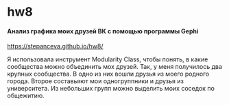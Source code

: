 # hw8
#### Анализ графика моих друзей ВК с помощью программы Gephi
https://stepanceva.github.io/hw8/

Я использовала инструмент Modularity Class, чтобы понять, в какие сообщества можно объединить мох друзей. Так, у меня получилось два крупных сообщества. В одно из них вошли друзья из моего родного города. Второе составьяют мои одногруппники и друзья из университета. Из небольших групп можно выделить моих соседок по общежитию.
